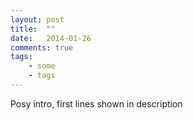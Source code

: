 ```yaml
---
layout: post
title:  ""
date:   2014-01-26
comments: true
tags:
    - some
    - tags
---
```

Posy intro, first lines shown in description
<!--more-->


<!-- Links -->
